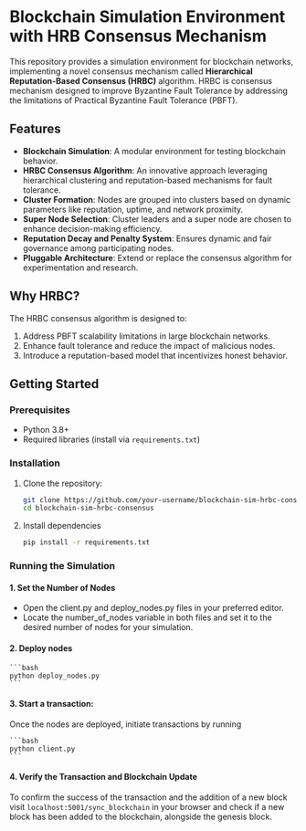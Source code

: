 # Blockchain Simulation Environment with HRB Consensus Mechanism

This repository provides a simulation environment for blockchain networks, implementing a novel consensus mechanism called **Hierarchical Reputation-Based Consensus (HRBC)** algorithm. HRBC is consensus mechanism designed to improve Byzantine Fault Tolerance by addressing the limitations of Practical Byzantine Fault Tolerance (PBFT).  

## Features
- **Blockchain Simulation**: A modular environment for testing blockchain behavior.
- **HRBC Consensus Algorithm**: An innovative approach leveraging hierarchical clustering and reputation-based mechanisms for fault tolerance.
- **Cluster Formation**: Nodes are grouped into clusters based on dynamic parameters like reputation, uptime, and network proximity.
- **Super Node Selection**: Cluster leaders and a super node are chosen to enhance decision-making efficiency.
- **Reputation Decay and Penalty System**: Ensures dynamic and fair governance among participating nodes.
- **Pluggable Architecture**: Extend or replace the consensus algorithm for experimentation and research.

## Why HRBC?
The HRBC consensus algorithm is designed to:
1. Address PBFT scalability limitations in large blockchain networks.
2. Enhance fault tolerance and reduce the impact of malicious nodes.
3. Introduce a reputation-based model that incentivizes honest behavior.

## Getting Started

### Prerequisites
- Python 3.8+
- Required libraries (install via `requirements.txt`)

### Installation
1. Clone the repository:
   ```bash
   git clone https://github.com/your-username/blockchain-sim-hrbc-consensus.git
   cd blockchain-sim-hrbc-consensus
   ```
2. Install dependencies
    ```bash
    pip install -r requirements.txt
    ```
### Running the Simulation

#### 1. Set the Number of Nodes
- Open the client.py and deploy_nodes.py files in your preferred editor.
- Locate the number_of_nodes variable in both files and set it to the desired number of nodes for your simulation.

#### 2. Deploy nodes
    ```bash
    python deploy_nodes.py
    ```
#### 3. Start a transaction:  
Once the nodes are deployed, initiate transactions by running  

    ```bash
    python client.py
    ```

#### 4. Verify the Transaction and Blockchain Update  
To confirm the success of the transaction and the addition of a new block visit `localhost:5001/sync_blockchain` in your browser and check if a new block has been added to the blockchain, alongside the genesis block.